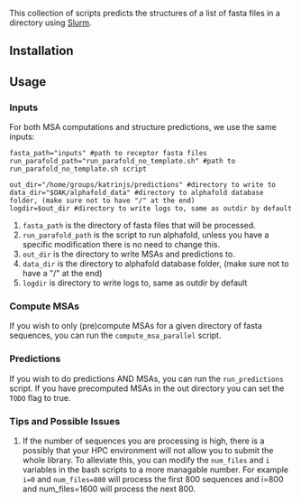 This collection of scripts predicts the structures of a list of fasta files in a directory using [Slurm](https://slurm.schedmd.com/documentation.html).

## Installation

## Usage

### Inputs
For both MSA computations and structure predictions, we use the same inputs:
```
fasta_path="inputs" #path to receptor fasta files 
run_parafold_path="run_parafold_no_template.sh" #path to run_parafold_no_template.sh script

out_dir="/home/groups/katrinjs/predictions" #directory to write to
data_dir="$OAK/alphafold_data" #directory to alphafold database folder, (make sure not to have "/" at the end)  
logdir=$out_dir #directory to write logs to, same as outdir by default
```
1. `fasta_path` is the directory of fasta files that will be processed.
1. `run_parafold_path` is the script to run alphafold, unless you have a specific modification there is no need to change this.
1. `out_dir` is the directory to write MSAs and predictions to.
1. `data_dir` is the directory to alphafold database folder, (make sure not to have a "/" at the end)
1. `logdir` is directory to write logs to, same as outdir by default



### Compute MSAs 
If you wish to only (pre)compute MSAs for a given directory of fasta sequences, you can run the `compute_msa_parallel` script.  

### Predictions
If you wish to do predictions AND MSAs, you can run the `run_predictions` script. If you have precomputed MSAs in the out directory you can set the `TODO` flag to true.

### Tips and Possible Issues
1. If the number of sequences you are processing is high, there is a possibly that your HPC environment will not allow you to submit the whole library. To alleviate this, you can modify the `num_files` and `i` variables in the bash scripts to a more managable number. For example `i=0` and `num_files=800` will process the first 800 sequences and i=800 and num_files=1600 will process the next 800.